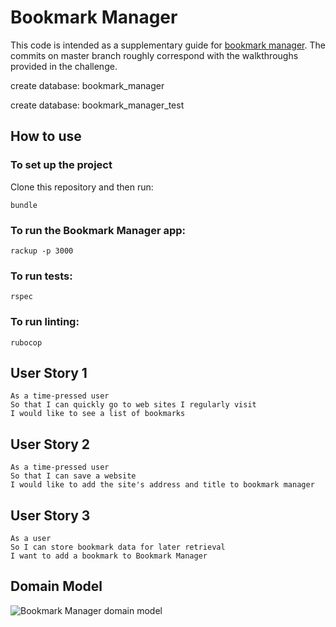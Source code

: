 # Bookmark Manager


 This code is intended as a supplementary guide for [bookmark manager](https://github.com/makersacademy/course/tree/master/bookmark_manager). The commits on master branch roughly correspond with the walkthroughs provided in the challenge.

 create database: bookmark_manager
 
 create database: bookmark_manager_test


## How to use

 ### To set up the project

 Clone this repository and then run:

 ```
 bundle
 ```

 ### To run the Bookmark Manager app:

 ```
 rackup -p 3000
 ```

 ### To run tests:

 ```
 rspec
 ```

 ### To run linting:

 ```
 rubocop
 ```

 ## User Story 1

 ```
 As a time-pressed user
 So that I can quickly go to web sites I regularly visit
 I would like to see a list of bookmarks
 ```
 ## User Story 2

 ```
 As a time-pressed user
 So that I can save a website
 I would like to add the site's address and title to bookmark manager 
 ```

## User Story 3

 ```
 As a user
 So I can store bookmark data for later retrieval
 I want to add a bookmark to Bookmark Manager 
 ```





 ## Domain Model

 ![Bookmark Manager domain model](./public/images/bookmark_manager_1.png)